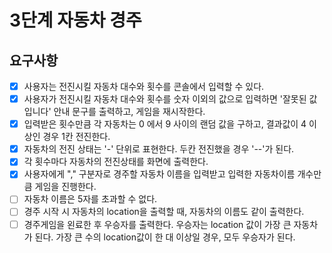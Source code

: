 # 3단계 자동차 경주

## 요구사항

- [X] 사용자는 전진시킬 자동차 대수와 횟수를 콘솔에서 입력할 수 있다.
- [X] 사용자가 전진시킬 자동차 대수와 횟수를 숫자 이외의 값으로 입력하면 '잘못된 값입니다' 안내 문구를 출력하고, 게임을 재시작한다.
- [X] 입력받은 횟수만큼 각 자동차는 0 에서 9 사이의 랜덤 값을 구하고, 결과값이 4 이상인 경우 1칸 전진한다.
- [X] 자동차의 전진 상태는 '-' 단위로 표현한다. 두칸 전진했을 경우 '--'가 된다.
- [X] 각 횟수마다 자동차의 전진상태를 화면에 출력한다.
- [X] 사용자에게 "," 구분자로 경주할 자동차 이름을 입력받고 입력한 자동차이름 개수만큼 게임을 진행한다.
- [ ] 자동차 이름은 5자를 초과할 수 없다.
- [ ] 경주 시작 시 자동차의 location을 출력할 때, 자동차의 이름도 같이 출력한다.
- [ ] 경주게임을 왼료한 후 우승자를 출력한다. 우승자는 location 값이 가장 큰 자동차가 된다. 가장 큰 수의 location값이 한 대 이상일 경우, 모두 우승자가 된다.